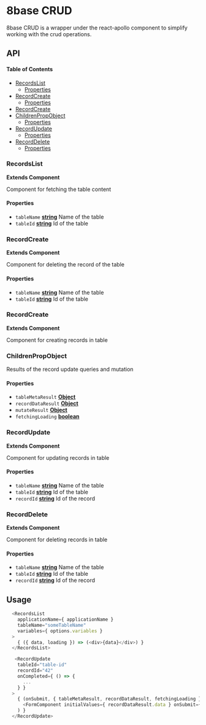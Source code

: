 # 8base CRUD

8base CRUD is a wrapper under the react-apollo component to simplify working with the crud operations.

## API

<!-- Generated by documentation.js. Update this documentation by updating the source code. -->

#### Table of Contents

-   [RecordsList](#recordslist)
    -   [Properties](#properties)
-   [RecordCreate](#recordcreate)
    -   [Properties](#properties-1)
-   [RecordCreate](#recordcreate-1)
-   [ChildrenPropObject](#childrenpropobject)
    -   [Properties](#properties-2)
-   [RecordUpdate](#recordupdate)
    -   [Properties](#properties-3)
-   [RecordDelete](#recorddelete)
    -   [Properties](#properties-4)

### RecordsList

**Extends Component**

Component for fetching the table content

#### Properties

-   `tableName` **[string](https://developer.mozilla.org/docs/Web/JavaScript/Reference/Global_Objects/String)** Name of the table
-   `tableId` **[string](https://developer.mozilla.org/docs/Web/JavaScript/Reference/Global_Objects/String)** Id of the table

### RecordCreate

**Extends Component**

Component for deleting the record of the table

#### Properties

-   `tableName` **[string](https://developer.mozilla.org/docs/Web/JavaScript/Reference/Global_Objects/String)** Name of the table
-   `tableId` **[string](https://developer.mozilla.org/docs/Web/JavaScript/Reference/Global_Objects/String)** Id of the table

### RecordCreate

**Extends Component**

Component for creating records in table

### ChildrenPropObject

Results of the record update queries and mutation

#### Properties

-   `tableMetaResult` **[Object](https://developer.mozilla.org/docs/Web/JavaScript/Reference/Global_Objects/Object)**
-   `recordDataResult` **[Object](https://developer.mozilla.org/docs/Web/JavaScript/Reference/Global_Objects/Object)**
-   `mutateResult` **[Object](https://developer.mozilla.org/docs/Web/JavaScript/Reference/Global_Objects/Object)**
-   `fetchingLoading` **[boolean](https://developer.mozilla.org/docs/Web/JavaScript/Reference/Global_Objects/Boolean)**

### RecordUpdate

**Extends Component**

Component for updating records in table

#### Properties

-   `tableName` **[string](https://developer.mozilla.org/docs/Web/JavaScript/Reference/Global_Objects/String)** Name of the table
-   `tableId` **[string](https://developer.mozilla.org/docs/Web/JavaScript/Reference/Global_Objects/String)** Id of the table
-   `recordId` **[string](https://developer.mozilla.org/docs/Web/JavaScript/Reference/Global_Objects/String)** Id of the record

### RecordDelete

**Extends Component**

Component for deleting records in table

#### Properties

-   `tableName` **[string](https://developer.mozilla.org/docs/Web/JavaScript/Reference/Global_Objects/String)** Name of the table
-   `tableId` **[string](https://developer.mozilla.org/docs/Web/JavaScript/Reference/Global_Objects/String)** Id of the table
-   `recordId` **[string](https://developer.mozilla.org/docs/Web/JavaScript/Reference/Global_Objects/String)** Id of the record

## Usage

```js
  <RecordsList
    applicationName={ applicationName }
    tableName="someTableName"
    variables={ options.variables }
  >
    { ({ data, loading }) => (<div>{data}</div>) }
  </RecordsList>     
```

```js
   <RecordUpdate
    tableId="table-id"
    recordId="42"
    onCompleted={ () => {
      ...
    } }
  >
    { (onSubmit, { tableMetaResult, recordDataResult, fetchingLoading }) => (
      <FormComponent initialValues={ recordDataResult.data } onSubmit={ onSubmit } />
    ) }
  </RecordUpdate>
```
